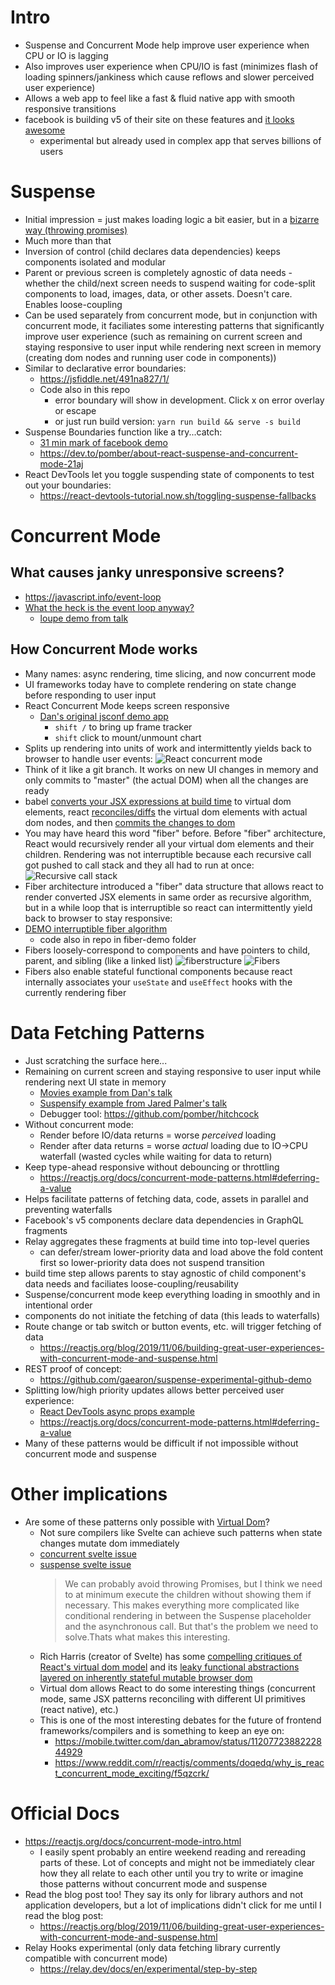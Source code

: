 # Intro

- Suspense and Concurrent Mode help improve user experience when CPU or IO is lagging
- Also improves user experience when CPU/IO is fast (minimizes flash of loading spinners/jankiness which cause reflows and slower perceived user experience)
- Allows a web app to feel like a fast & fluid native app with smooth responsive transitions
- facebook is building v5 of their site on these features and [it looks awesome](https://developers.facebook.com/videos/2019/building-the-new-facebookcom-with-react-graphql-and-relay/)
  - experimental but already used in complex app that serves billions of users

# Suspense

- Initial impression = just makes loading logic a bit easier, but in a [bizarre way (throwing promises)](https://twitter.com/sebmarkbage/status/941163837625057280)
- Much more than that
- Inversion of control (child declares data dependencies) keeps components isolated and modular
- Parent or previous screen is completely agnostic of data needs - whether the child/next screen needs to suspend waiting for code-split components to load, images, data, or other assets. Doesn't care. Enables loose-coupling
- Can be used separately from concurrent mode, but in conjunction with concurrent mode, it faciliates some interesting patterns that significantly improve user experience (such as remaining on current screen and staying responsive to user input while rendering next screen in memory (creating dom nodes and running user code in components))
- Similar to declarative error boundaries:
  - https://jsfiddle.net/491na827/1/
  - Code also in this repo
    - error boundary will show in development. Click x on error overlay or escape
    - or just run build version: `yarn run build && serve -s build`
- Suspense Boundaries function like a try...catch:
  - [31 min mark of facebook demo](https://www.facebook.com/FacebookforDevelopers/videos/1752210688215238/?t=1854)
  - https://dev.to/pomber/about-react-suspense-and-concurrent-mode-21aj
- React DevTools let you toggle suspending state of components to test out your boundaries:
  - https://react-devtools-tutorial.now.sh/toggling-suspense-fallbacks

# Concurrent Mode

## What causes janky unresponsive screens?

- https://javascript.info/event-loop
- [What the heck is the event loop anyway?](https://www.youtube.com/watch?v=8aGhZQkoFbQ)
  - [loupe demo from talk](http://latentflip.com/loupe)

## How Concurrent Mode works

- Many names: async rendering, time slicing, and now concurrent mode
- UI frameworks today have to complete rendering on state change before responding to user input
- React Concurrent Mode keeps screen responsive
  - [Dan's original jsconf demo app](http://timeslicing-unstable-demo.surge.sh/)
    - `shift /` to bring up frame tracker
    - `shift` click to mount/unmount chart
- Splits up rendering into units of work and intermittently yields back to browser to handle user events:
  ![React concurrent mode](images/react-concurrent-mode.png)
- Think of it like a git branch. It works on new UI changes in memory and only commits to "master" (the actual DOM) when all the changes are ready
- babel [converts your JSX expressions at build time](https://babeljs.io/repl#?browsers=&build=&builtIns=false&spec=false&loose=false&code_lz=MYewdgzgLgBAyiAtgUwMJIA7mWWBeGACgEoY8A-IgKBgEgAeAEwEsA3cmmL-gCwEZyCFDHSIsYHFHoB6fhy7cM5AOo8AhlGStkAJxgB3HiBjA1O5BBlLO3AK4AbeQu73m5V9BjNNiGHxmuTs70gR6w3si-AEwBbjYwMg5BCdIs7FTEQA&debug=false&forceAllTransforms=false&shippedProposals=false&circleciRepo=&evaluate=false&fileSize=false&timeTravel=false&sourceType=module&lineWrap=true&presets=es2015%2Creact%2Cstage-2&prettier=true&targets=&version=7.7.5&externalPlugins=) to virtual dom elements, react [reconciles/diffs](https://github.com/pomber/didact/blob/39cde39639e155700ea976a13be6f62b104e5f18/didact.js#L244-L300) the virtual dom elements with actual dom nodes, and then [commits the changes to dom](https://github.com/pomber/didact/blob/39cde39639e155700ea976a13be6f62b104e5f18/didact.js#L92-L138)
- You may have heard this word "fiber" before. Before "fiber" architecture, React would recursively render all your virtual dom elements and their children. Rendering was not interruptible because each recursive call got pushed to call stack and they all had to run at once:
  ![Recursive call stack](images/recursive-call-stack.jpg)
- Fiber architecture introduced a "fiber" data structure that allows react to render converted JSX elements in same order as recursive algorithm, but in a while loop that is interruptible so react can intermittently yield back to browser to stay responsive:
- [DEMO interruptible fiber algorithm](https://codesandbox.io/s/fiber-demo-pvwgo)
  - code also in repo in fiber-demo folder
- Fibers loosely-correspond to components and have pointers to child, parent, and sibling (like a linked list)
  ![fiberstructure](images/fiberstructure.png)
  ![Fibers](images/Fibers.png)
- Fibers also enable stateful functional components because react internally associates your `useState` and `useEffect` hooks with the currently rendering fiber

# Data Fetching Patterns

- Just scratching the surface here...
- Remaining on current screen and staying responsive to user input while rendering next UI state in memory
  - [Movies example from Dan's talk](https://hitchcock-movies.netlify.com/)
  - [Suspensify example from Jared Palmer's talk](https://hitchcock-suspensify.netlify.com/)
  - Debugger tool: https://github.com/pomber/hitchcock
- Without concurrent mode:
  - Render before IO/data returns = worse _perceived_ loading
  - Render after data returns = worse _actual_ loading due to IO->CPU waterfall (wasted cycles while waiting for data to return)
- Keep type-ahead responsive without debouncing or throttling
  - https://reactjs.org/docs/concurrent-mode-patterns.html#deferring-a-value
- Helps facilitate patterns of fetching data, code, assets in parallel and preventing waterfalls
- Facebook's v5 components declare data dependencies in GraphQL fragments
- Relay aggregates these fragments at build time into top-level queries
  - can defer/stream lower-priority data and load above the fold content first so lower-priority data does not suspend transition
- build time step allows parents to stay agnostic of child component's data needs and faciliates loose-coupling/reusability
- Suspense/concurrent mode keep everything loading in smoothly and in intentional order
- components do not initiate the fetching of data (this leads to waterfalls)
- Route change or tab switch or button events, etc. will trigger fetching of data
  - https://reactjs.org/blog/2019/11/06/building-great-user-experiences-with-concurrent-mode-and-suspense.html
- REST proof of concept:
  - https://github.com/gaearon/suspense-experimental-github-demo
- Splitting low/high priority updates allows better perceived user experience:
  - [React DevTools async props example](https://twitter.com/dan_abramov/status/1120986057363939328)
  - https://reactjs.org/docs/concurrent-mode-patterns.html#deferring-a-value
- Many of these patterns would be difficult if not impossible without concurrent mode and suspense

# Other implications

- Are some of these patterns only possible with [Virtual Dom](https://twitter.com/dan_abramov/status/1120971795425832961)?
  - Not sure compilers like Svelte can achieve such patterns when state changes mutate dom immediately
  - [concurrent svelte issue](https://github.com/sveltejs/svelte/issues/4020#issuecomment-563680404)
  - [suspense svelte issue](https://github.com/sveltejs/svelte/issues/3203)
    > We can probably avoid throwing Promises, but I think we need to at minimum execute the children without showing them if necessary. This makes everything more complicated like conditional rendering in between the Suspense placeholder and the asynchronous call. But that's the problem we need to solve.Thats what makes this interesting.
  - Rich Harris (creator of Svelte) has some [compelling critiques of React's virtual dom model](https://www.youtube.com/watch?v=AdNJ3fydeao) and its [leaky functional abstractions layered on inherently stateful mutable browser dom](https://blog.jim-nielsen.com/2019/thoughts-on-rich-harris-talk/)
  - Virtual dom allows React to do some interesting things (concurrent mode, same JSX patterns reconciling with different UI primitives (react native), etc.)
  - This is one of the most interesting debates for the future of frontend frameworks/compilers and is something to keep an eye on:
    - https://mobile.twitter.com/dan_abramov/status/1120772388222844929
    - https://www.reddit.com/r/reactjs/comments/doqedq/why_is_react_concurrent_mode_exciting/f5qzcrk/

# Official Docs

- https://reactjs.org/docs/concurrent-mode-intro.html
  - I easily spent probably an entire weekend reading and rereading parts of these. Lot of concepts and might not be immediately clear how they all relate to each other until you try to write or imagine those patterns without concurrent mode and suspense
- Read the blog post too! They say its only for library authors and not application developers, but a lot of implications didn't click for me until I read the blog post:
  - https://reactjs.org/blog/2019/11/06/building-great-user-experiences-with-concurrent-mode-and-suspense.html
- Relay Hooks experimental (only data fetching library currently compatible with concurrent mode)
  - https://relay.dev/docs/en/experimental/step-by-step
